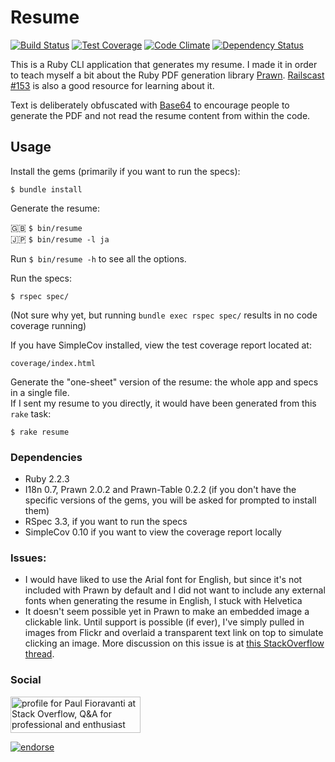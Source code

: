 # Resume

[![Build Status](https://travis-ci.org/paulfioravanti/resume.svg?branch=master)](https://travis-ci.org/paulfioravanti/resume) [![Test Coverage](https://codeclimate.com/github/paulfioravanti/resume/badges/coverage.svg)](https://codeclimate.com/github/paulfioravanti/resume) [![Code Climate](https://codeclimate.com/github/paulfioravanti/resume/badges/gpa.svg)](https://codeclimate.com/github/paulfioravanti/resume) [![Dependency Status](https://gemnasium.com/paulfioravanti/resume.png)](https://gemnasium.com/paulfioravanti/resume)

This is a Ruby CLI application that generates my resume.  I made it in order to teach myself a bit about the Ruby PDF generation library [Prawn](https://github.com/prawnpdf/prawn).  [Railscast #153](http://railscasts.com/episodes/153-pdfs-with-prawn-revised) is also a good resource for learning about it.

Text is deliberately obfuscated with [Base64](http://ruby-doc.org/stdlib-2.0/libdoc/base64/rdoc/Base64.html) to encourage people to generate the PDF and not read the resume content from within the code.

## Usage

Install the gems (primarily if you want to run the specs):

    $ bundle install

Generate the resume:

:uk: `$ bin/resume`  
:jp: `$ bin/resume -l ja`

Run `$ bin/resume -h` to see all the options.

Run the specs:

    $ rspec spec/

(Not sure why yet, but running `bundle exec rspec spec/` results in no code coverage running)

If you have SimpleCov installed, view the test coverage report located at:

    coverage/index.html

Generate the "one-sheet" version of the resume: the whole app and specs in a single file.  
If I sent my resume to you directly, it would have been generated from this `rake` task:

    $ rake resume

### Dependencies

- Ruby 2.2.3
- I18n 0.7, Prawn 2.0.2 and Prawn-Table 0.2.2 (if you don't have the specific versions of the gems, you will be asked for prompted to install them)
- RSpec 3.3, if you want to run the specs
- SimpleCov 0.10 if you want to view the coverage report locally

### Issues:

- I would have liked to use the Arial font for English, but since it's not included with Prawn by default and I did not want to include any external fonts when generating the resume in English, I stuck with Helvetica
- It doesn't seem possible yet in Prawn to make an embedded image a clickable link.  Until support is possible (if ever), I've simply pulled in images from Flickr and overlaid a transparent text link on top to simulate clicking an image.  More discussion on this issue is at [this StackOverflow thread](http://stackoverflow.com/q/8289031/567863).

### Social

<a href="http://stackoverflow.com/users/567863/paul-fioravanti">
  <img src="http://stackoverflow.com/users/flair/567863.png" width="208" height="58" alt="profile for Paul Fioravanti at Stack Overflow, Q&amp;A for professional and enthusiast programmers" title="profile for Paul Fioravanti at Stack Overflow, Q&amp;A for professional and enthusiast programmers">
</a>

[![endorse](http://api.coderwall.com/pfioravanti/endorsecount.png)](http://coderwall.com/pfioravanti)
